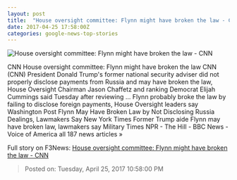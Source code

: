 ```yaml
---
layout: post
title:  "House oversight committee: Flynn might have broken the law - CNN"
date: 2017-04-25 17:58:00Z
categories: google-news-top-stories
---
```


![House oversight committee: Flynn might have broken the law - CNN](http://i2.cdn.cnn.com/cnnnext/dam/assets/170331094539-michael-flynn-peace-conference-super-tease.jpg)

CNN House oversight committee: Flynn might have broken the law CNN (CNN) President Donald Trump's former national security adviser did not properly disclose payments from Russia and may have broken the law, House Oversight Chairman Jason Chaffetz and ranking Democrat Elijah Cummings said Tuesday after reviewing ... Flynn probably broke the law by failing to disclose foreign payments, House Oversight leaders say Washington Post Flynn May Have Broken Law by Not Disclosing Russia Dealings, Lawmakers Say New York Times Former Trump aide Flynn may have broken law, lawmakers say Military Times NPR - The Hill - BBC News - Voice of America all 187 news articles »


Full story on F3News: [House oversight committee: Flynn might have broken the law - CNN](http://www.f3nws.com/n/PjjhmF)

> Posted on: Tuesday, April 25, 2017 10:58:00 PM
